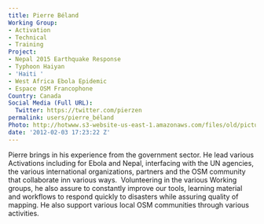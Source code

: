 ```yaml
---
title: Pierre Béland
Working Group:
- Activation
- Technical
- Training
Project:
- Nepal 2015 Earthquake Response
- Typhoon Haiyan
- 'Haiti '
- West Africa Ebola Epidemic
- Espace OSM Francophone
Country: Canada
Social Media (Full URL):
  Twitter: https://twitter.com/pierzen
permalink: users/pierre_béland
Photo: http://hotwww.s3-website-us-east-1.amazonaws.com/files/old/pictures/picture-25-1433014712.jpg
date: '2012-02-03 17:23:22 Z'
---
```

<p>Pierre brings in his experience from the government sector. He lead various Activations including for Ebola and Nepal, interfacing with the UN agencies, the various international organizations, partners and the OSM community that collaborate inn various ways.&nbsp; Volunteering in the various Working groups, he also assure to constantly improve our tools, learning material and workflows to respond quickly to disasters while assuring quality of mapping. He also support various local OSM communities through various activities.</p>
